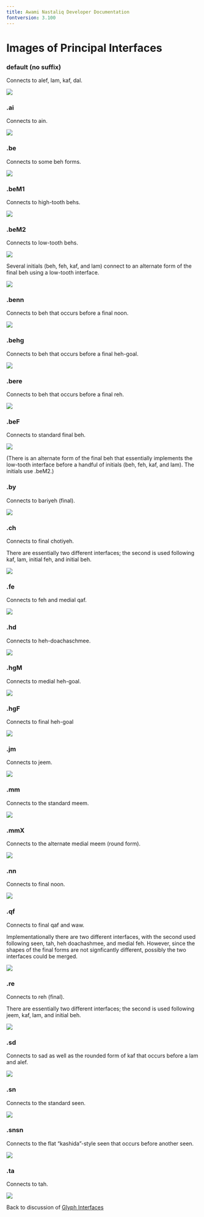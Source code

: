 ```yaml
---
title: Awami Nastaliq Developer Documentation
fontversion: 3.100
---
```


# Images of Principal Interfaces

### default (no suffix)

Connects to alef, lam, kaf, dal.

![](assets/images/dev_doc/interfaces/default.png)

### .ai

Connects to ain.

![](assets/images/dev_doc/interfaces/ai.png)

### .be

Connects to some beh forms.

![](assets/images/dev_doc/interfaces/be.png)

### .beM1

Connects to high-tooth behs.

![](assets/images/dev_doc/interfaces/beM1.png)

### .beM2

Connects to low-tooth behs.

![](assets/images/dev_doc/interfaces/beM2.png)

Several initials (beh, feh, kaf, and lam) connect to an alternate form of the final beh using a low-tooth interface.

![](assets/images/dev_doc/interfaces/beM2_beF.png)

### .benn

Connects to beh that occurs before a final noon.

![](assets/images/dev_doc/interfaces/benn.png)

###  .behg

Connects to beh that occurs before a final heh-goal.

![](assets/images/dev_doc/interfaces/behg.png)

###  .bere

Connects to beh that occurs before a final reh.

![](assets/images/dev_doc/interfaces/bere.png)

###  .beF

Connects to standard final beh.

![](assets/images/dev_doc/interfaces/beF.png)

(There is an alternate form of the final beh that essentially implements the low-tooth interface before a handful of initials (beh, feh, kaf, and lam). The initials use .beM2.)

### .by

Connects to bariyeh (final).

![](assets/images/dev_doc/interfaces/by.png)

### .ch

Connects to final chotiyeh.

There are essentially two different interfaces; the second is used following kaf, lam, initial feh, and initial beh.

![](assets/images/dev_doc/interfaces/ch.png)

### .fe

Connects to feh and medial qaf.

![](assets/images/dev_doc/interfaces/fe.png)

### .hd

Connects to heh-doachaschmee.

![](assets/images/dev_doc/interfaces/hd.png)

### .hgM

Connects to medial heh-goal.

![](assets/images/dev_doc/interfaces/hgM.png)

### .hgF

Connects to final heh-goal

![](assets/images/dev_doc/interfaces/hgF.png)

### .jm

Connects to jeem.

![](assets/images/dev_doc/interfaces/jm.png)

### .mm

Connects to the standard meem.

![](assets/images/dev_doc/interfaces/mm.png)

### .mmX

Connects to the alternate medial meem (round form).

![](assets/images/dev_doc/interfaces/mmX.png)

### .nn

Connects to final noon.

![](assets/images/dev_doc/interfaces/nn.png)

### .qf

Connects to final qaf and waw.

Implementationally there are two different interfaces, with the second used following seen, tah, heh doachashmee, and medial feh. However, since the shapes of the final forms are not signficantly different, possibly the two interfaces could be merged.

![](assets/images/dev_doc/interfaces/qf.png)

### .re

Connects to reh (final).

There are essentially two different interfaces; the second is used following jeem, kaf, lam, and initial beh.

![](assets/images/dev_doc/interfaces/re.png)

### .sd

Connects to sad as well as the rounded form of kaf that occurs before a lam and alef.

![](assets/images/dev_doc/interfaces/sd.png)

### .sn

Connects to the standard seen.

![](assets/images/dev_doc/interfaces/sn.png)

### .snsn

Connects to the flat “kashida”-style seen that occurs before another seen.

![](assets/images/dev_doc/interfaces/snsn.png)

### .ta

Connects to tah.

![](assets/images/dev_doc/interfaces/ta.png)


Back to discussion of [Glyph Interfaces](dev_interfaces.md)

<!-- PRODUCT SITE ONLY
[font id='awami' face='AwamiNastaliq-Regular' size='150%' rtl=1]
[font id='awamiL' face='AwamiNastaliq-Regular' size='150%' ltr=1]
-->
